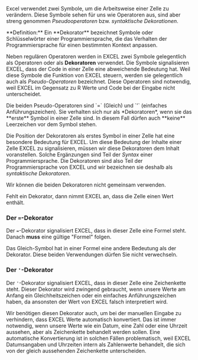 Excel verwendet zwei Symbole, um die Arbeitsweise einer Zelle zu verändern. Diese Symbole sehen für uns wie Operatoren aus, sind aber streng genommen *Pseudooperatoren* bzw. *syntaktische Dekorationen*. 

<p class="alert alert-primary" markdown="1">
**Definition:** Ein **Dekorator** bezeichnet Symbole oder Schlüsselwörter einer Programmiersprache, die das Verhalten der Programmiersprache für einen bestimmten Kontext anpassen. 
</p>

Neben regulären Operatoren werden in EXCEL zwei Symbole gelegentlich als Operatoren oder als **Dekoratoren** verwendet. Die Symbole signalisieren EXCEL, dass der Code in einer Zelle eine abweichende Bedeutung hat. Weil diese Symbole die Funktion von EXCEL steuern, werden sie gelegentlich auch als *Pseudo-Operatoren* bezeichnet. Diese Operatoren sind notwendig, weil EXCEL im Gegensatz zu R Werte und Code bei der Eingabe nicht unterscheidet. 

<p class="alert alert-success" markdown="1">
Die beiden Pseudo-Operatoren sind `=` (Gleich) und `'` (einfaches Anführungszeichen). Sie verhalten sich nur als *Dekoratoren*, wenn sie das **erste** Symbol in einer Zelle sind. In diesem Fall dürfen auch **keine** Leerzeichen vor dem Symbol stehen. 
</p>

Die Position der Dekoratoren als erstes Symbol in einer Zelle hat eine besondere Bedeutung für EXCEL. Um diese Bedeutung der Inhalte einer Zelle EXCEL zu signalisieren, müssen wir diese Dekoratoren dem Inhalt voranstellen. Solche Ergänzungen sind Teil der *Syntax* einer Programmiersprache. Die Dekoratoren sind also Teil der Programmiersprache von EXCEL und wir bezeichnen sie deshalb als *syntaktische Dekoratoren*.

<p class="alert alert-warning" markdown="1">
Wir können die beiden Dekoratoren nicht gemeinsam verwenden. 
</p>

Fehlt ein Dekorator, dann nimmt EXCEL an, dass die Zelle einen Wert enthält. 

### Der `=`-Dekorator

Der `=`-Dekorator signalisiert EXCEL, dass in dieser Zelle eine Formel steht. Danach **muss** eine gültige "Formel" folgen. 

<p class="alert alert-warning" markdown="1">
Das Gleich-Symbol hat in einer Formel eine andere Bedeutung als der Dekorator. Diese beiden Verwendungen dürfen Sie nicht verwechseln.
</p>

### Der `'`-Dekorator

Der `'`-Dekorator signalisiert EXCEL, dass in dieser Zelle eine Zeichenkette steht. Dieser Dekorator wird zwingend gebraucht, wenn unsere Werte am Anfang ein Gleichheitszeichen oder ein einfaches Anführungszeichen haben, da ansonsten der Wert von EXCEL falsch interpretiert wird. 

Wir benötigen diesen Dekorator auch, um bei der manuellen Eingabe zu verhindern, dass EXCEL Werte automatisch konvertiert. Das ist immer notwendig, wenn unsere Werte wie ein Datum, eine Zahl oder eine Uhrzeit aussehen, aber als Zeichenkette behandelt werden sollen. Eine automatische Konvertierung ist in solchen Fällen problematisch, weil EXCEL Datumsangaben und Uhrzeiten intern als Zahlenwerte behandelt, die sich von der gleich aussehenden Zeichenkette unterscheiden. 
